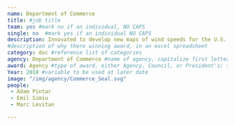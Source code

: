 ```yaml
---
name: Department of Commerce
title: #job title
team: yes #mark no if an individual, NO CAPS
single: no  #mark yes if an individual NO CAPS
description: Innovated to develop new maps of wind speeds for the U.S. Their work greatly improved the science-basis of the national standard for the design of buildings and other structures for wind loads, enabling safe, and more economical designs for buildings and infrastructure.
#description of why there winning award, in an excel spreadsheet
category: doc #reference list of categories
agency: Department of Commerce #name of agency, capitalize first letter of each name
award: Agency #type of award, either Agency, Council, or President's; this is case sensitive so make sure to match the options listed exactly. This section generates the format of the card
Year: 2018 #variable to be used at later date
image: "/img/agency/Commerce_Seal.svg"
people:
 - Adam	Pintar
 - Emil	Simiu
 - Marc	Levitan

---
```

